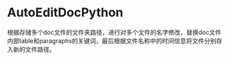 # AutoEditDocPython
根据存储多个doc文件的文件夹路径，进行对多个文件的名字修改，替换doc文件内部table和paragraphs的关键词，最后根据文件名称中的时间信息将文件分别存入新的文件路径。


